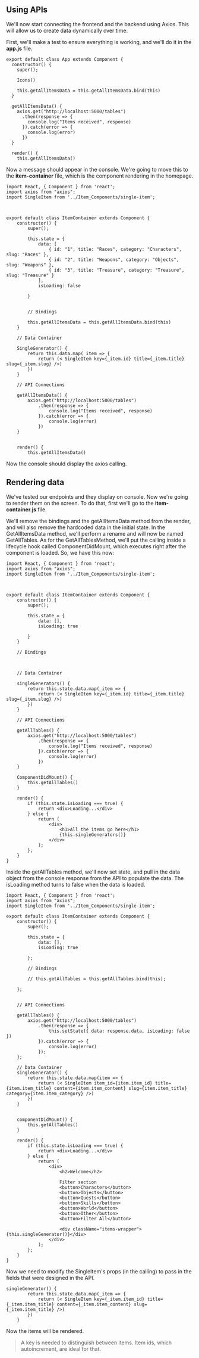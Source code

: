 ## Using APIs

We'll now start connecting the frontend and the backend using Axios. This will allow us to create data dynamically over time.

First, we'll make a test to ensure everything is working, and we'll do it in the **app.js** file.

```
export default class App extends Component {
  constructor() {
    super();

    Icons()

    this.getAllItemsData = this.getAllItemsData.bind(this)
  }

  getAllItemsData() {
    axios.get("http://localhost:5000/tables")
      .then(response => {
        console.log("Items received", response)
      }).catch(error => {
        console.log(error)
      })
  }

  render() {
    this.getAllItemsData()
```

Now a message should appear in the console. We're going to move this to the **item-container** file, which is the component rendering in the homepage.

```
import React, { Component } from 'react';
import axios from "axios";
import SingleItem from '../Item_Components/single-item';



export default class ItemContainer extends Component {
    constructor() {
        super();

        this.state = {
            data: [
                { id: "1", title: "Races", category: "Characters", slug: "Races" },
                { id: "2", title: "Weapons", category: "Objects", slug: "Weapons" },
                { id: "3", title: "Treasure", category: "Treasure", slug: "Treasure" }
            ],
            isLoading: false

        }


        // Bindings

        this.getAllItemsData = this.getAllItemsData.bind(this)
    }

    // Data Container

    SingleGenerator() {
        return this.data.map(_item => {
            return (< SingleItem key={_item.id} title={_item.title} slug={_item.slug} />)
        })
    }

    // API Connections

    getAllItemsData() {
        axios.get("http://localhost:5000/tables")
            .then(response => {
                console.log("Items received", response)
            }).catch(error => {
                console.log(error)
            })
    }


    render() {
        this.getAllItemsData()
```

Now the console should display the axios calling.

<!-- ##TODO: Create a way for me, as an admin, to delete user accounts. TBD when the project is delivered -->


## Rendering data

We've tested our endpoints and they display on console. Now we're going to render them on the screen. To do that, first we'll go to the **item-container.js** file.

We'll remove the bindings and the getAllItemsData method from the render, and will also remove the hardcoded data in the initial state. In the GetAllItemsData method, we'll perform a rename and will now be named GetAllTables. As for the GetAllTablesMethod, we'll put the calling inside a lifecycle hook called ComponentDidMount, which executes right after the component is loaded. So, we have this now:

```
import React, { Component } from 'react';
import axios from "axios";
import SingleItem from '../Item_Components/single-item';



export default class ItemContainer extends Component {
    constructor() {
        super();

        this.state = {
            data: [],
            isLoading: true

        }
    }

    // Bindings



    // Data Container

    singleGenerators() {
        return this.state.data.map(_item => {
            return (< SingleItem key={_item.id} title={_item.title} slug={_item.slug} />)
        })
    }

    // API Connections

    getAllTables() {
        axios.get("http://localhost:5000/tables")
            .then(response => {
                console.log("Items received", response)
            }).catch(error => {
                console.log(error)
            })
    }

    ComponentDidMount() {
        this.getAllTables()
    }

    render() {
        if (this.state.isLoading === true) {
            return <div>Loading...</div>
        } else {
            return (
                <div>
                    <h1>All the items go here</h1>
                    {this.singleGenerators()}
                </div>
            );
        };
    }
}
```

Inside the getAllTables method, we'll now set state, and pull in the data object from the console response from the API to populate the data. The isLoading method turns to false when the data is loaded.

```
import React, { Component } from 'react';
import axios from "axios";
import SingleItem from '../Item_Components/single-item';

export default class ItemContainer extends Component {
    constructor() {
        super();

        this.state = {
            data: [],
            isLoading: true

        };

        // Bindings

        // this.getAllTables = this.getAllTables.bind(this);

    };


    // API Connections

    getAllTables() {
        axios.get("http://localhost:5000/tables")
            .then(response => {
                this.setState({ data: response.data, isLoading: false })
            }).catch(error => {
                console.log(error)
            });
    };

    // Data Container
    singleGenerator() {
        return this.state.data.map(item => {
            return (< SingleItem item_id={item.item_id} title={item.item_title} content={item.item_content} slug={item.item_title} category={item.item_category} />)
        })
    }


    componentDidMount() {
        this.getAllTables()
    }

    render() {
        if (this.state.isLoading === true) {
            return <div>Loading...</div>
        } else {
            return (
                <div>
                    <h2>Welcome</h2>

                    Filter section
                    <button>Characters</button>
                    <button>Objects</button>
                    <button>Quests</button>
                    <button>Skills</button>
                    <button>World</button>
                    <button>Other</button>
                    <button>Filter All</button>

                    <div className="items-wrapper">{this.singleGenerator()}</div>
                </div>
            );
        };
    }
}
```

Now we need to modify the SingleItem's props (in the calling) to pass in the fields that were designed in the API.

```
singleGenerator() {
        return this.state.data.map(_item => {
            return (< SingleItem key={_item.item_id} title={_item.item_title} content={_item.item_content} slug={_item.item_title} />)
        })
    }
```

Now the items will be rendered.

> A key is needed to distinguish between items. Item ids, which autoincrement, are ideal for that.



